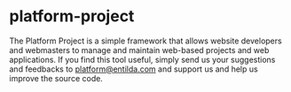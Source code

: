 # platform-project
The Platform Project is a simple framework that allows website developers and webmasters to manage and maintain web-based projects and web applications.  If you find this tool useful, simply send us your suggestions and feedbacks to platform@entilda.com and support us and help us improve the source code.
